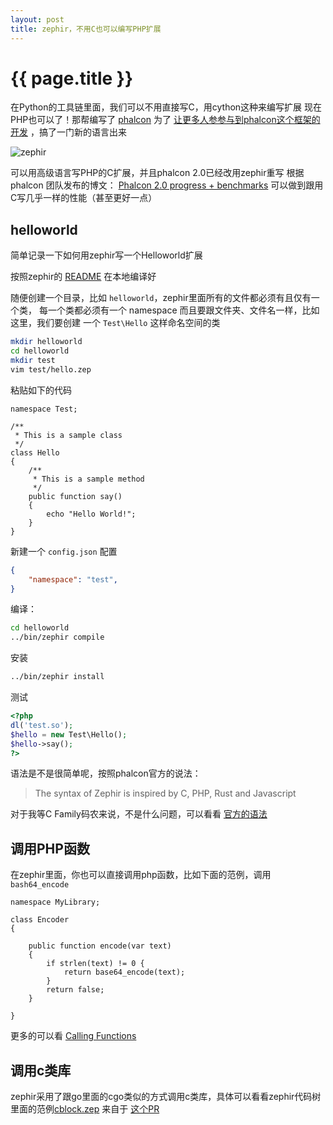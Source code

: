 ```yaml
---
layout: post
title: zephir，不用C也可以编写PHP扩展
---
```


# {{ page.title }}

在Python的工具链里面，我们可以不用直接写C，用cython这种来编写扩展
现在PHP也可以了！那帮编写了 [phalcon](http://phalconphp.com/en/) 为了 [让更多人参参与到phalcon这个框架的开发](http://blog.phalconphp.com/post/57161129440/phalcon-2-0-the-future) ，搞了一门新的语言出来

![zephir](http://media.tumblr.com/983f6927ede265a8647085b2c0dc41ad/tumblr_inline_mqx3a8ywwp1qz4rgp.png)

可以用高级语言写PHP的C扩展，并且phalcon 2.0已经改用zephir重写
根据 phalcon 团队发布的博文： [Phalcon 2.0 progress + benchmarks](http://blog.phalconphp.com/post/61527480269/phalcon-2-0-progress-benchmarks)
可以做到跟用C写几乎一样的性能（甚至更好一点）

## helloworld

简单记录一下如何用zephir写一个Helloworld扩展

按照zephir的 [README](https://github.com/phalcon/zephir) 在本地编译好

随便创建一个目录，比如 `helloworld`，zephir里面所有的文件都必须有且仅有一个类，
每一个类都必须有一个 namespace 而且要跟文件夹、文件名一样，比如这里，我们要创建
一个 `Test\Hello` 这样命名空间的类

```bash
mkdir helloworld
cd helloworld
mkdir test
vim test/hello.zep
```

粘贴如下的代码

```
namespace Test;

/**
 * This is a sample class
 */
class Hello
{
    /**
     * This is a sample method
     */
    public function say()
    {
        echo "Hello World!";
    }
}
```

新建一个 `config.json` 配置

```json
{
    "namespace": "test",
}
```

编译：

```bash
cd helloworld
../bin/zephir compile
```

安装

```bash
../bin/zephir install
```

测试

```php
<?php
dl('test.so');
$hello = new Test\Hello();
$hello->say();
?>
```

语法是不是很简单呢，按照phalcon官方的说法：

>The syntax of Zephir is inspired by C, PHP, Rust and Javascript

对于我等C Family码农来说，不是什么问题，可以看看 [官方的语法](http://zephir-lang.com/)

## 调用PHP函数

在zephir里面，你也可以直接调用php函数，比如下面的范例，调用 `bash64_encode`

```
namespace MyLibrary;

class Encoder
{

    public function encode(var text)
    {
        if strlen(text) != 0 {
            return base64_encode(text);
        }
        return false;
    }

}
```

更多的可以看 [Calling Functions](http://zephir-lang.com/functions.html)

## 调用c类库

zephir采用了跟go里面的cgo类似的方式调用c类库，具体可以看看zephir代码树里面的范例[cblock.zep](https://github.com/phalcon/zephir/blob/master/test/cblock.zep)
来自于 [这个PR](https://github.com/phalcon/zephir/pull/21)
